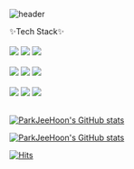 ![header](https://capsule-render.vercel.app/api?type=slice&color=black&fontColor=fff&height=200&text=ParkJeeHoon&fontAlign=70&rotate=13&fontAlignY=25&desc=%20%20%20welcome%20my%20git.&descAlign=70.&descAlignY=44)

<div align="left">
	✨Tech Stack✨
	<br/>
	<br/>
	<div>
		<img src="https://img.shields.io/badge/Java-007396?style=flat-square&logo=Java&logoColor=black"/>
		<img src="https://img.shields.io/badge/PHP-777BB4?style=flat-square&logo=php&logoColor=black"/>
		<img src="https://img.shields.io/badge/SpringBoot-6AA84F?style=flat-square&logo=springboot&logoColor=black"/>
	</div>
	<br/>
	<div>
		<img src="https://img.shields.io/badge/JavaScript-FFFF00?style=flat-square&logo=javascript&logoColor=black"/>
		<img src="https://img.shields.io/badge/React-61DAFB?style=flat-square&logo=react&logoColor=black"/>
		<img src="https://img.shields.io/badge/TypeScript-3178C6?style=flat-square&logo=typescript&logoColor=black"/>
	</div>
	<br/>
	<div>
		<img src="https://img.shields.io/badge/Oracle-F80000?style=flat-square&logo=oracle&logoColor=black"/>
		<img src="https://img.shields.io/badge/MariaDB-003545?style=flat-square&logo=mariadb&logoColor=black"/>
		<img src="https://img.shields.io/badge/MySql-4479A1?style=flat-square&logo=mysql&logoColor=black"/>
	</div>
</div>
<br/>

[![ParkJeeHoon's GitHub stats](https://github-readme-stats.vercel.app/api?username=ParkHanSeo&hide_title=true&show_icons=true&disable_animations=true&theme=dark)](https://github.com/ParkHanSeo/github-readme-stats) 

[![ParkJeeHoon's GitHub stats](https://github-readme-stats.vercel.app/api/top-langs?username=ParkHanSeo&layout=compact&hide=HTML,CSS,SCSS&theme=dark)](https://github.com/anuraghazra/github-readme-stats)  

[![Hits](https://hits.seeyoufarm.com/api/count/incr/badge.svg?url=https%3A%2F%2Fgithub.com%2FParkHanSeo&count_bg=%2379C83D&title_bg=%23555555&icon=&icon_color=%23E7E7E7&title=hits&edge_flat=false)](https://hits.seeyoufarm.com)

<!--
**ParkHanSeo/ParkHanSeo** is a ✨ _special_ ✨ repository because its `README.md` (this file) appears on your GitHub profile.

Here are some ideas to get you started:

- 🔭 I’m currently working on ...
- 🌱 I’m currently learning ...
- 👯 I’m looking to collaborate on ...
- 🤔 I’m looking for help with ...
- 💬 Ask me about ...
- 📫 How to reach me: ...
- 😄 Pronouns: ...
- ⚡ Fun fact: ...
-->
